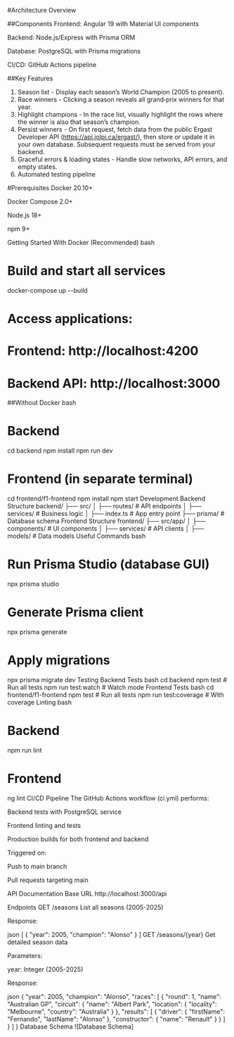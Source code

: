 #Architecture Overview

##Components
Frontend: Angular 19 with Material UI components

Backend: Node.js/Express with Prisma ORM

Database: PostgreSQL with Prisma migrations

CI/CD: GitHub Actions pipeline

##Key Features
1. Season list - Display each season’s World Champion (2005 to present).
2. Race winners - Clicking a season reveals all grand‑prix winners for that year.
3. Highlight champions - In the race list, visually highlight the rows where the winner
   is also that season’s champion.
4. Persist winners - On first request, fetch data from the public Ergast Developer API
   (https://api.jolpi.ca/ergast/), then store or update it in your own database.
   Subsequent requests must be served from your backend.
5. Graceful errors & loading states - Handle slow networks, API errors, and empty
   states.
6. Automated testing pipeline

#Prerequisites
Docker 20.10+

Docker Compose 2.0+

Node.js 18+

npm 9+

Getting Started
With Docker (Recommended)
bash
# Build and start all services
docker-compose up --build

# Access applications:
# Frontend: http://localhost:4200
# Backend API: http://localhost:3000
##Without Docker
bash
# Backend
cd backend
npm install
npm run dev

# Frontend (in separate terminal)
cd frontend/f1-frontend
npm install
npm start
Development
Backend Structure
backend/
├── src/
│   ├── routes/       # API endpoints
│   ├── services/     # Business logic
│   ├── index.ts      # App entry point
├── prisma/           # Database schema
Frontend Structure
frontend/
├── src/app/
│   ├── components/   # UI components
│   ├── services/     # API clients
│   ├── models/       # Data models
Useful Commands
bash
# Run Prisma Studio (database GUI)
npx prisma studio

# Generate Prisma client
npx prisma generate

# Apply migrations
npx prisma migrate dev
Testing
Backend Tests
bash
cd backend
npm test        # Run all tests
npm run test:watch  # Watch mode
Frontend Tests
bash
cd frontend/f1-frontend
npm test        # Run all tests
npm run test:coverage  # With coverage
Linting
bash
# Backend
npm run lint

# Frontend
ng lint
CI/CD Pipeline
The GitHub Actions workflow (ci.yml) performs:

Backend tests with PostgreSQL service

Frontend linting and tests

Production builds for both frontend and backend

Triggered on:

Push to main branch

Pull requests targeting main

API Documentation
Base URL
http://localhost:3000/api

Endpoints
GET /seasons
List all seasons (2005-2025)

Response:

json
[
{
"year": 2005,
"champion": "Alonso"
}
]
GET /seasons/{year}
Get detailed season data

Parameters:

year: Integer (2005-2025)

Response:

json
{
"year": 2005,
"champion": "Alonso",
"races": [
{
"round": 1,
"name": "Australian GP",
"circuit": {
"name": "Albert Park",
"location": {
"locality": "Melbourne",
"country": "Australia"
}
},
"results": [
{
"driver": {
"firstName": "Fernando",
"lastName": "Alonso"
},
"constructor": {
"name": "Renault"
}
}
]
}
]
}
Database Schema
![Database Schema]